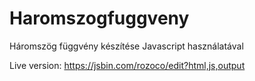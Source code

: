# Haromszogfuggveny
Háromszög függvény készítése Javascript használatával

Live version: https://jsbin.com/rozoco/edit?html,js,output
